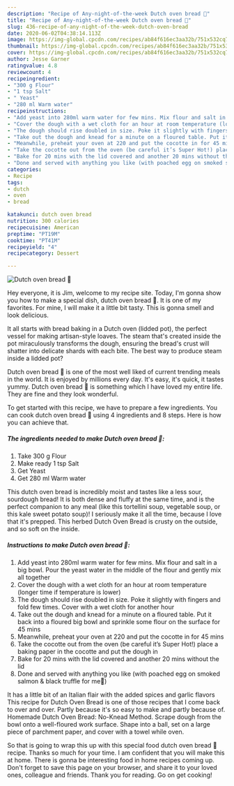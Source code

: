 ```yaml
---
description: "Recipe of Any-night-of-the-week Dutch oven bread 🥖"
title: "Recipe of Any-night-of-the-week Dutch oven bread 🥖"
slug: 436-recipe-of-any-night-of-the-week-dutch-oven-bread
date: 2020-06-02T04:38:14.113Z
image: https://img-global.cpcdn.com/recipes/ab84f616ec3aa32b/751x532cq70/dutch-oven-bread-🥖-recipe-main-photo.jpg
thumbnail: https://img-global.cpcdn.com/recipes/ab84f616ec3aa32b/751x532cq70/dutch-oven-bread-🥖-recipe-main-photo.jpg
cover: https://img-global.cpcdn.com/recipes/ab84f616ec3aa32b/751x532cq70/dutch-oven-bread-🥖-recipe-main-photo.jpg
author: Jesse Garner
ratingvalue: 4.8
reviewcount: 4
recipeingredient:
- "300 g Flour"
- "1 tsp Salt"
- " Yeast"
- "280 ml Warm water"
recipeinstructions:
- "Add yeast into 280ml warm water for few mins. Mix flour and salt in a big bowl. Pour the yeast water in the middle of the flour and gently mix all together"
- "Cover the dough with a wet cloth for an hour at room temperature (longer time if temperature is lower)"
- "The dough should rise doubled in size. Poke it slightly with fingers and fold few times. Cover with a wet cloth for another hour"
- "Take out the dough and knead for a minute on a floured table. Put it back into a floured big bowl and sprinkle some flour on the surface for 45 mins"
- "Meanwhile, preheat your oven at 220 and put the cocotte in for 45 mins"
- "Take the cocotte out from the oven (be careful it’s Super Hot!) place a baking paper in the cocotte and put the dough in"
- "Bake for 20 mins with the lid covered and another 20 mins without the lid"
- "Done and served with anything you like (with poached egg on smoked salmon &amp; black truffle for me🥰)"
categories:
- Recipe
tags:
- dutch
- oven
- bread

katakunci: dutch oven bread 
nutrition: 300 calories
recipecuisine: American
preptime: "PT19M"
cooktime: "PT41M"
recipeyield: "4"
recipecategory: Dessert

---
```



![Dutch oven bread 🥖](https://img-global.cpcdn.com/recipes/ab84f616ec3aa32b/751x532cq70/dutch-oven-bread-🥖-recipe-main-photo.jpg)

Hey everyone, it is Jim, welcome to my recipe site. Today, I'm gonna show you how to make a special dish, dutch oven bread 🥖. It is one of my favorites. For mine, I will make it a little bit tasty. This is gonna smell and look delicious.

It all starts with bread baking in a Dutch oven (lidded pot), the perfect vessel for making artisan-style loaves. The steam that&#39;s created inside the pot miraculously transforms the dough, ensuring the bread&#39;s crust will shatter into delicate shards with each bite. The best way to produce steam inside a lidded pot?

Dutch oven bread 🥖 is one of the most well liked of current trending meals in the world. It is enjoyed by millions every day. It's easy, it's quick, it tastes yummy. Dutch oven bread 🥖 is something which I have loved my entire life. They are fine and they look wonderful.


To get started with this recipe, we have to prepare a few ingredients. You can cook dutch oven bread 🥖 using 4 ingredients and 8 steps. Here is how you can achieve that.

<!--inarticleads1-->

##### The ingredients needed to make Dutch oven bread 🥖:

1. Take 300 g Flour
1. Make ready 1 tsp Salt
1. Get  Yeast
1. Get 280 ml Warm water


This dutch oven bread is incredibly moist and tastes like a less sour, sourdough bread! It is both dense and fluffy at the same time, and is the perfect companion to any meal (like this tortellini soup, vegetable soup, or this kale sweet potato soup)! I seriously make it all the time, because I love that it&#39;s prepped. This herbed Dutch Oven Bread is crusty on the outside, and so soft on the inside. 

<!--inarticleads2-->

##### Instructions to make Dutch oven bread 🥖:

1. Add yeast into 280ml warm water for few mins. Mix flour and salt in a big bowl. Pour the yeast water in the middle of the flour and gently mix all together
1. Cover the dough with a wet cloth for an hour at room temperature (longer time if temperature is lower)
1. The dough should rise doubled in size. Poke it slightly with fingers and fold few times. Cover with a wet cloth for another hour
1. Take out the dough and knead for a minute on a floured table. Put it back into a floured big bowl and sprinkle some flour on the surface for 45 mins
1. Meanwhile, preheat your oven at 220 and put the cocotte in for 45 mins
1. Take the cocotte out from the oven (be careful it’s Super Hot!) place a baking paper in the cocotte and put the dough in
1. Bake for 20 mins with the lid covered and another 20 mins without the lid
1. Done and served with anything you like (with poached egg on smoked salmon &amp; black truffle for me🥰)


It has a little bit of an Italian flair with the added spices and garlic flavors This recipe for Dutch Oven Bread is one of those recipes that I come back to over and over. Partly because it&#39;s so easy to make and partly because of. Homemade Dutch Oven Bread: No-Knead Method. Scrape dough from the bowl onto a well-floured work surface. Shape into a ball, set on a large piece of parchment paper, and cover with a towel while oven. 

So that is going to wrap this up with this special food dutch oven bread 🥖 recipe. Thanks so much for your time. I am confident that you will make this at home. There is gonna be interesting food in home recipes coming up. Don't forget to save this page on your browser, and share it to your loved ones, colleague and friends. Thank you for reading. Go on get cooking!
